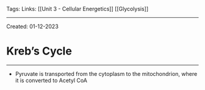 Tags:
Links: [[Unit 3 - Cellular Energetics]] [[Glycolysis]]

---
Created: 01-12-2023
# Kreb’s Cycle
---

- Pyruvate is transported from the cytoplasm to the mitochondrion, where it is converted to Acetyl CoA